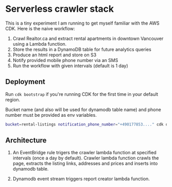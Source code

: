 # Serverless crawler stack

This is a tiny experiment I am running to get myself familiar with the AWS CDK. Here is the naive workflow:

1. Crawl Realtor.ca and extract rental apartments in downtown Vancouver using a Lambda function.
2. Store the results in a DynamoDB table for future analytics queries
3. Produce an html report and store on S3
4. Notify provided mobile phone number via an SMS
5. Run the workflow with given intervals (default is 1 day)


## Deployment

Run `cdk bootstrap` if you're running CDK for the first time in your default region.

Bucket name (and also will be used for dynamodb table name) and phone number must be provided as env variables.

```bash
bucket=rental-listings notification_phone_number="+490177853...." cdk deploy
```

## Architecture

1. An EventBridge rule trigers the crawler lambda function at specified intervals (once a day by default). Crawler lambda function crawls the page, extracts the listing links, addresses and prices and inserts into dynamodb table. 

2. Dynamodb event stream triggers report creator lambda function. 
